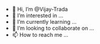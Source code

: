 - 👋 Hi, I’m @Vijay-Trada
- 👀 I’m interested in ...
- 🌱 I’m currently learning ...
- 💞️ I’m looking to collaborate on ...
- 📫 How to reach me ...

<!---
Vijay-Trada/Vijay-Trada is a ✨ special ✨ repository because its `README.md` (this file) appears on your GitHub profile.
You can click the Preview link to take a look at your changes.
--->
